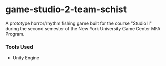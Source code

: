 # game-studio-2-team-schist

A prototype horror/rhythm fishing game built for the course "Studio II" during the second semester of the New York University Game Center MFA Program.

### Tools Used
- Unity Engine
